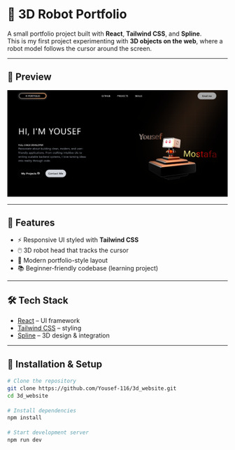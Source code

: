 # 🤖 3D Robot Portfolio

A small portfolio project built with **React**, **Tailwind CSS**, and **Spline**.  
This is my first project experimenting with **3D objects on the web**, where a robot model follows the cursor around the screen.  

---
## 📸 Preview
![Project Preview](./public/Screenshot%202025-09-20%20181706.png)  

---

## 🚀 Features
- ⚡ Responsive UI styled with **Tailwind CSS**
- 🖱️ 3D robot head that tracks the cursor
- 🎨 Modern portfolio-style layout
- 📚 Beginner-friendly codebase (learning project)

---

## 🛠️ Tech Stack
- [React](https://reactjs.org/) – UI framework
- [Tailwind CSS](https://tailwindcss.com/) – styling
- [Spline](https://spline.design/) – 3D design & integration

---

## 📂 Installation & Setup

```bash
# Clone the repository
git clone https://github.com/Yousef-116/3d_website.git
cd 3d_website

# Install dependencies
npm install

# Start development server
npm run dev
